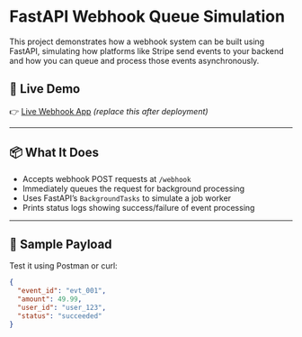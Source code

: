 # FastAPI Webhook Queue Simulation

This project demonstrates how a webhook system can be built using FastAPI, simulating how platforms like Stripe send events to your backend and how you can queue and process those events asynchronously.

## 🚀 Live Demo  
👉 [Live Webhook App](https://your-app-name.onrender.com/webhook) *(replace this after deployment)*

---

## 📦 What It Does

- Accepts webhook POST requests at `/webhook`
- Immediately queues the request for background processing
- Uses FastAPI’s `BackgroundTasks` to simulate a job worker
- Prints status logs showing success/failure of event processing

---

## 📁 Sample Payload

Test it using Postman or curl:

```json
{
  "event_id": "evt_001",
  "amount": 49.99,
  "user_id": "user_123",
  "status": "succeeded"
}
